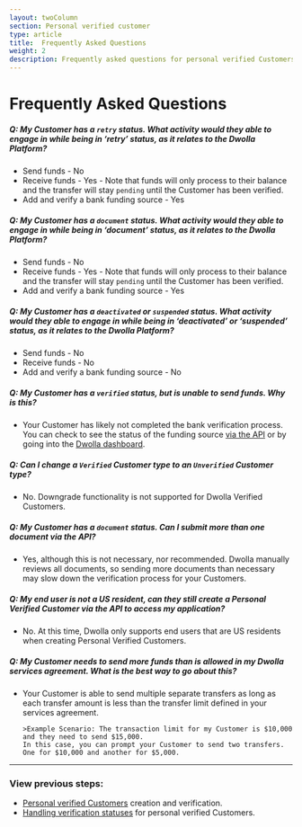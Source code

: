 ```yaml
---
layout: twoColumn
section: Personal verified customer
type: article
title:  Frequently Asked Questions
weight: 2
description: Frequently asked questions for personal verified Customers
---
```

# Frequently Asked Questions

##### Q: My Customer has a `retry` status. What activity would they able to engage in while being in ‘retry’ status, as it relates to the Dwolla Platform?

+ Send funds - No
+ Receive funds - Yes - Note that funds will only process to their balance and the transfer will stay `pending` until the Customer has been verified.
+ Add and verify a bank funding source - Yes

##### Q: My Customer has a `document` status. What activity would they able to engage in while being in ‘document’ status, as it relates to the Dwolla Platform?

+ Send funds - No
+ Receive funds - Yes - Note that funds will only process to their balance and the transfer will stay `pending` until the Customer has been verified.
+ Add and verify a bank funding source - Yes

##### Q: My Customer has a `deactivated` or `suspended` status. What activity would they able to engage in while being in ‘deactivated’ or ‘suspended’ status, as it relates to the Dwolla Platform?

+ Send funds - No
+ Receive funds - No
+ Add and verify a bank funding source -  No

##### Q: My Customer has a `verified` status, but is unable to send funds. Why is this?

+ Your Customer has likely not completed the bank verification process. You can check to see the status of the funding source [via the API](https://docs.dwolla.com/#list-funding-sources-for-a-customer) or  by going into the [Dwolla dashboard](https://www.dwolla.com/platform/dashboard/).

##### Q: Can I change a `Verified` Customer type to an `Unverified` Customer type?

+ No. Downgrade functionality is not supported for Dwolla Verified Customers.

##### Q: My Customer has a `document` status. Can I submit more than one document via the API?

+ Yes, although this is not necessary, nor recommended. Dwolla manually reviews all documents, so sending more documents than necessary may slow down the verification process for your Customers.

##### Q: My end user is not a US resident, can they still create a Personal Verified Customer via the API to access my application?

+ No. At this time, Dwolla only supports end users that are US residents when creating Personal Verified Customers.

##### Q: My Customer needs to send more funds than is allowed in my Dwolla services agreement. What is the best way to go about this?

+ Your Customer is able to send multiple separate transfers as long as each transfer amount is less than the transfer limit defined in your services agreement.

      >Example Scenario: The transaction limit for my Customer is $10,000 and they need to send $15,000.  
      In this case, you can prompt your Customer to send two transfers. One for $10,000 and another for $5,000.  

* * *

### View previous steps:

* [Personal verified Customers](/resources/personal-verified-customer/create-personal-verified-customers.html) creation and verification.
* [Handling verification statuses](/resources/personal-verified-customer/handling-verification-statuses-personal.html)  for personal verified Customers.
